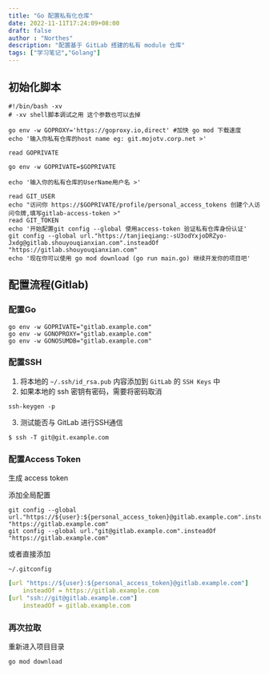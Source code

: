 ```yaml
---
title: "Go 配置私有化仓库"
date: 2022-11-11T17:24:09+08:00
draft: false
author : "Northes"
description: "配置基于 GitLab 搭建的私有 module 仓库"
tags: ["学习笔记","Golang"]
---
```


## 初始化脚本
```shell
#!/bin/bash -xv
# -xv shell脚本调试之用 这个参数也可以去掉

go env -w GOPROXY='https://goproxy.io,direct' #加快 go mod 下载速度
echo '输入你私有仓库的host name eg: git.mojotv.corp.net >'

read GOPRIVATE

go env -w GOPRIVATE=$GOPRIVATE

echo '输入你的私有仓库的UserName用户名 >'

read GIT_USER
echo "访问你 https://$GOPRIVATE/profile/personal_access_tokens 创建个人访问令牌,填写gitlab-access-token >"
read GIT_TOKEN
echo '开始配置git config --global 使用access-token 验证私有仓库身份认证'
git config --global url."https://tanjieqiang:-sU3odYxjoDRZyo-Jxdg@gitlab.shouyouqianxian.com".insteadOf "https://gitlab.shouyouqianxian.com"
echo '现在你可以使用 go mod download (go run main.go) 继续开发你的项目吧'
```

## 配置流程(Gitlab)
### 配置Go
```shell
go env -w GOPRIVATE="gitlab.example.com"
go env -w GONOPROXY="gitlab.example.com"
go env -w GONOSUMDB="gitlab.example.com"
```
### 配置SSH
1. 将本地的 `~/.ssh/id_rsa.pub` 内容添加到 `GitLab` 的 `SSH Keys` 中
2. 如果本地的 ssh 密钥有密码，需要将密码取消
```shell
ssh-keygen -p
```

3. 测试能否与 GitLab 进行SSH通信
```shell
$ ssh -T git@git.example.com
```

### 配置Access Token
生成 access token

添加全局配置
```shell
git config --global url."https://${user}:${personal_access_token}@gitlab.example.com".insteadOf "https://gitlab.example.com"
git config --global url."git@gitlab.example.com".insteadOf "https://gitlab.example.com"
```

或者直接添加

`~/.gitconfig`
```yaml
[url "https://${user}:${personal_access_token}@gitlab.example.com"]
	insteadOf = https://gitlab.example.com
[url "ssh://git@gitlab.example.com"]
	insteadOf = gitlab.example.com
```

### 再次拉取
重新进入项目目录
```shell
go mod download
```